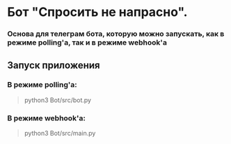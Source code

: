 # Бот "Спросить не напрасно". 
### Основа для телеграм бота, которую можно запускать, как в режиме polling'а, так и в режиме webhook'а

## Запуск приложения
### В режиме polling'а:
> python3 Bot/src/bot.py

### В режиме webhook'а:
> python3 Bot/src/main.py

